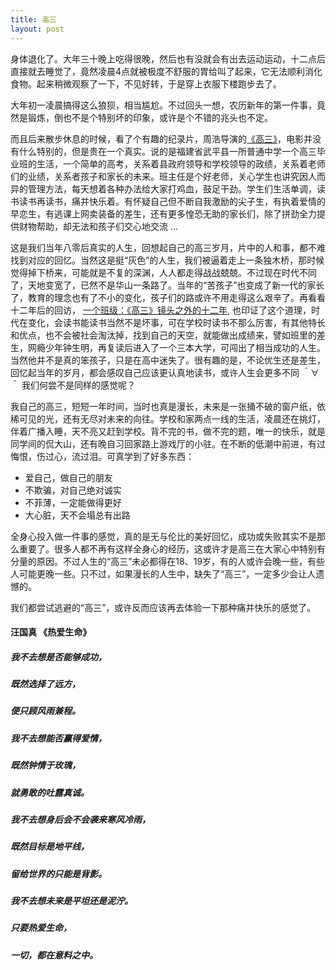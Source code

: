```yaml
---
title: 高三
layout: post
---
```


身体退化了。大年三十晚上吃得很晚，然后也有没就会有出去运动运动，十二点后直接就去睡觉了，竟然凌晨4点就被极度不舒服的胃给叫了起来，它无法顺利消化食物。起来稍微观察了一下，不见好转，于是穿上衣服下楼跑步去了。

大年初一凌晨搞得这么狼狈，相当尴尬。不过回头一想，农历新年的第一件事，竟然是锻炼，倒也不是个特别坏的印象，或许是个不错的兆头也不定。

而且后来散步休息的时候，看了个有趣的纪录片，周浩导演的[《高三》](http://www.imdb.com/title/tt4276994/)，电影并没有什么特别的，但是贵在一个真实。说的是福建省武平县一所普通中学一个高三毕业班的生活，一个简单的高考，关系着县政府领导和学校领导的政绩，关系着老师们的业绩，关系者孩子和家长的未来。班主任是个好老师，关心学生也讲究因人而异的管理方法，每天想着各种办法给大家打鸡血，鼓足干劲。学生们生活单调，读书读书再读书，痛并快乐着。有怀疑自己但不断自我激励的尖子生，有执着爱情的早恋生，有逃课上网卖装备的差生，还有更多惶恐无助的家长们，除了拼劲全力提供财物帮助，却无法和孩子们交心地交流 ...

这是我们当年八零后真实的人生，回想起自己的高三岁月，片中的人和事，都不难找到对应的回忆。当然这是挺“灰色”的人生，我们被逼着走上一条独木桥，那时候觉得掉下桥来，可能就是不复的深渊，人人都走得战战兢兢。不过现在时代不同了，天地变宽了，已然不是华山一条路了。当年的“苦孩子”也变成了新一代的家长了，教育的理念也有了不小的变化，孩子们的路或许不用走得这么艰辛了。再看看十二年后的回访， [一个班级：《高三》镜头之外的十二年](http://www.sohu.com/a/145962351_658673), 也印证了这个道理，时代在变化，会读书能读书当然不是坏事，可在学校时读书不那么厉害，有其他特长和优点，也不会被社会淘汰掉，找到自己的天空，就能做出成绩来，譬如班里的差生，网瘾少年钟生明，再复读后进入了一个三本大学，可闯出了相当成功的人生。当然他并不是真的笨孩子，只是在高中迷失了。很有趣的是，不论优生还是差生，回忆起当年的岁月，都会感叹自己应该更认真地读书，或许人生会更多不同 ＾∀＾ 我们何尝不是同样的感觉呢？

我自己的高三，短短一年时间，当时也真是漫长，未来是一张捅不破的窗户纸，依稀可见的光，还有无尽对未来的向往。学校和家两点一线的生活，凌晨还在挑灯，伴着广播入睡，天不亮又赶到学校。背不完的书，做不完的题，唯一的快乐，就是同学间的侃大山，还有晚自习回家路上游戏厅的小驻。在不断的低潮中前进，有过悔恨，伤过心，流过泪。可真学到了好多东西：

* 爱自己，做自己的朋友
* 不欺骗，对自己绝对诚实
* 不菲薄，一定能做得更好
* 大心脏，天不会塌总有出路

全身心投入做一件事的感觉，真的是无与伦比的美好回忆，成功或失败其实不是那么重要了。很多人都不再有这样全身心的经历，这或许才是高三在大家心中特别有分量的原因。不过人生的“高三”未必都得在18、19岁，有的人或许会晚一些，有些人可能更晚一些。只不过，如果漫长的人生中，缺失了“高三”，一定多少会让人遗憾的。 

我们都尝试逃避的“高三”，或许反而应该再去体验一下那种痛并快乐的感觉了。

#### 汪国真 《热爱生命》

##### 我不去想是否能够成功，
##### 既然选择了远方，
##### 便只顾风雨兼程。

##### 我不去想能否赢得爱情，
##### 既然钟情于玫瑰，
##### 就勇敢的吐露真诚。

##### 我不去想身后会不会袭来寒风冷雨，
##### 既然目标是地平线，
##### 留给世界的只能是背影。

##### 我不去想未来是平坦还是泥泞。
##### 只要热爱生命，
##### 一切，都在意料之中。													
